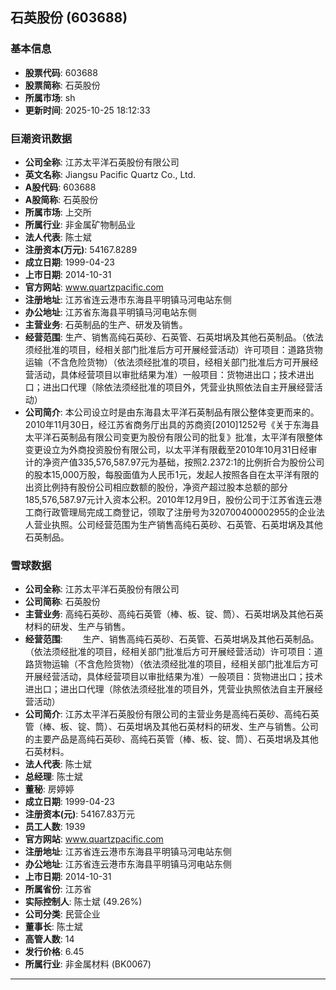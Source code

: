 ## 石英股份 (603688)

### 基本信息

- **股票代码**: 603688
- **股票简称**: 石英股份
- **所属市场**: sh
- **更新时间**: 2025-10-25 18:12:33

### 巨潮资讯数据

- **公司全称**: 江苏太平洋石英股份有限公司
- **英文名称**: Jiangsu Pacific Quartz Co., Ltd.
- **A股代码**: 603688
- **A股简称**: 石英股份
- **所属市场**: 上交所
- **所属行业**: 非金属矿物制品业
- **法人代表**: 陈士斌
- **注册资本(万元)**: 54167.8289
- **成立日期**: 1999-04-23
- **上市日期**: 2014-10-31
- **官方网站**: www.quartzpacific.com
- **注册地址**: 江苏省连云港市东海县平明镇马河电站东侧
- **办公地址**: 江苏省东海县平明镇马河电站东侧
- **主营业务**: 石英制品的生产、研发及销售。
- **经营范围**: 生产、销售高纯石英砂、石英管、石英坩埚及其他石英制品。（依法须经批准的项目，经相关部门批准后方可开展经营活动）许可项目：道路货物运输（不含危险货物）（依法须经批准的项目，经相关部门批准后方可开展经营活动，具体经营项目以审批结果为准）一般项目：货物进出口；技术进出口；进出口代理（除依法须经批准的项目外，凭营业执照依法自主开展经营活动）
- **公司简介**: 本公司设立时是由东海县太平洋石英制品有限公整体变更而来的。2010年11月30日，经江苏省商务厅出具的苏商资[2010]1252号《关于东海县太平洋石英制品有限公司变更为股份有限公司的批复》批准，太平洋有限整体变更设立为外商投资股份有限公司，以太平洋有限截至2010年10月31日经审计的净资产值335,576,587.97元为基础，按照2.2372:1的比例折合为股份公司的股本15,000万股，每股面值为人民币1元，发起人按照各自在太平洋有限的出资比例持有股份公司相应数额的股份，净资产超过股本总额的部分185,576,587.97元计入资本公积。2010年12月9日，股份公司于江苏省连云港工商行政管理局完成工商登记，领取了注册号为320700400002955的企业法人营业执照。公司经营范围为生产销售高纯石英砂、石英管、石英坩埚及其他石英制品。

### 雪球数据

- **公司全称**: 江苏太平洋石英股份有限公司
- **公司简称**: 石英股份
- **主营业务**: 高纯石英砂、高纯石英管（棒、板、锭、筒）、石英坩埚及其他石英材料的研发、生产与销售。
- **经营范围**: 　　生产、销售高纯石英砂、石英管、石英坩埚及其他石英制品。（依法须经批准的项目，经相关部门批准后方可开展经营活动）许可项目：道路货物运输（不含危险货物）（依法须经批准的项目，经相关部门批准后方可开展经营活动，具体经营项目以审批结果为准）一般项目：货物进出口；技术进出口；进出口代理（除依法须经批准的项目外，凭营业执照依法自主开展经营活动）
- **公司简介**: 江苏太平洋石英股份有限公司的主营业务是高纯石英砂、高纯石英管（棒、板、锭、筒）、石英坩埚及其他石英材料的研发、生产与销售。公司的主要产品是高纯石英砂、高纯石英管（棒、板、锭、筒）、石英坩埚及其他石英材料。
- **法人代表**: 陈士斌
- **总经理**: 陈士斌
- **董秘**: 房婷婷
- **成立日期**: 1999-04-23
- **注册资本(元)**: 54167.83万元
- **员工人数**: 1939
- **官方网站**: www.quartzpacific.com
- **注册地址**: 江苏省连云港市东海县平明镇马河电站东侧
- **办公地址**: 江苏省连云港市东海县平明镇马河电站东侧
- **上市日期**: 2014-10-31
- **所属省份**: 江苏省
- **实际控制人**: 陈士斌 (49.26%)
- **公司分类**: 民营企业
- **董事长**: 陈士斌
- **高管人数**: 14
- **发行价格**: 6.45
- **所属行业**: 非金属材料 (BK0067)

---